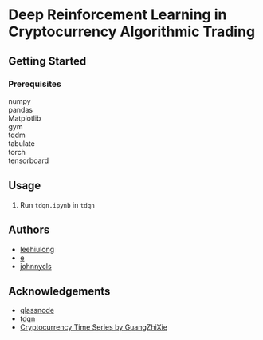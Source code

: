 # Deep Reinforcement Learning in Cryptocurrency Algorithmic Trading

## Getting Started
### Prerequisites
numpy<br/>
pandas<br/>
Matplotlib<br/>
gym<br/>
tqdm<br/>
tabulate<br/>
torch<br/>
tensorboard<br />

## Usage
1. Run `tdqn.ipynb` in `tdqn`

## Authors
* [leehiulong](https://github.com/leehiulong)
* [e](https://github.com/Nonug)
* [johnnycls](https://github.com/johnnycls)

## Acknowledgements
* [glassnode](https://glassnode.com/)
* [tdqn](https://github.com/ThibautTheate/An-Application-of-Deep-Reinforcement-Learning-to-Algorithmic-Trading)
* [Cryptocurrency Time Series by GuangZhiXie](https://github.com/guangzhixie/cryptocurrency-time-series)